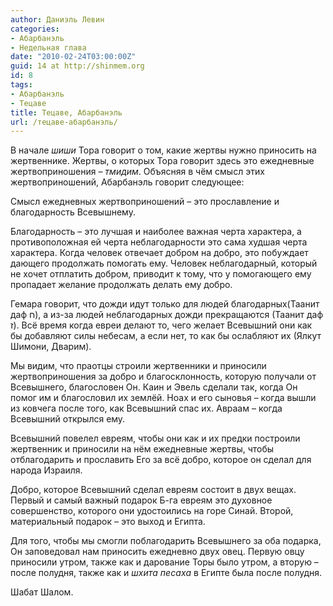 ```yaml
---
author: Даниэль Левин
categories:
- Абарбанэль
- Недельная глава
date: "2010-02-24T03:00:00Z"
guid: 14 at http://shinmem.org
id: 8
tags:
- Абарбанэль
- Тецаве
title: Тецаве, Абарбанэль
url: /тецаве-абарбанэль/
---
```

<!--more-->

В начале _шиши_ Тора говорит о том, какие жертвы нужно приносить на жертвеннике. Жертвы, о которых Тора говорит здесь это ежедневные жертвоприношения – _тмидим_. Объясняя в чём смысл этих жертвоприношений, Абарбанэль говорит следующее:

Смысл ежедневных жертвоприношений – это прославление и благодарность Всевышнему. 

Благодарность – это лучшая и наиболее важная черта характера, а противоположная ей черта неблагодарности это сама худшая черта характера. Когда человек отвечает добром на добро, это побуждает дающего продолжать помогать ему. Человек неблагодарный, который не хочет отплатить добром, приводит к тому, что у помогающего ему пропадает желание продолжать делать ему добро. 

Гемара говорит, что дожди идут только для людей благодарных(Таанит даф ח), а из-за людей неблагодарных дожди прекращаются (Таанит даф ז). Всё время когда евреи делают то, чего желает Всевышний они как бы добавляют силы небесам, а если нет, то как бы ослабляют их (Ялкут Шимони, Дварим).

Мы видим, что праотцы строили жертвенники и приносили жертвоприношения за добро и благосклонность, которую получали от Всевышнего, благословен Он. Каин и Эвель сделали так, когда Он помог им и благословил их землёй. Ноах и его сыновья – когда вышли из ковчега после того, как Всевышний спас их. Авраам – когда Всевышний открылся ему. 

Всевышний повелел евреям, чтобы они как и их предки построили жертвенник и приносили на нём ежедневные жертвы, чтобы отблагодарить и прославить Его за всё добро, которое он сделал для народа Израиля.

Добро, которое Всевышний сделал евреям состоит в двух вещах. Первый и самый важный подарок Б-га евреям это духовное совершенство, которого они удостоились на горе Синай. Второй, материальный подарок – это выход и Египта. 

Для того, чтобы мы смогли поблагодарить Всевышнего за оба подарка, Он заповедовал нам приносить ежедневно двух овец. Первую овцу приносили утром, также как и дарование Торы было утром, а вторую – после полудня, также как и _шхита_ _песаха_ в Египте была после полудня.

Шабат Шалом.